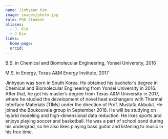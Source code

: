 ```yaml
---
name: Jinhyeun Kim
image: images/photo.jpg
role: PhD Student
aliases:
  - J. Kim
  - J Kim
links:
  home-page: 
  orcid: 
---
```


B.S. in Chemical and Biomolecular Engineering, Yonsei University, 2016

M.S. in Energy, Texas A&M Energy Institute, 2017

Jinhyeun was born in South Korea. He obtained his bachelor’s degree in Chemical and Biomolecular Engineering from Yonsei University in 2016. After that, he got his master’s degree from Texas A&M University in 2017, where he studied the development of novel heat exchangers with Thermal Interface Materials (TIMs) under the direction of Prof. Mustafa Akbulut. He joined the Boukouvala group in September 2018. He will be studying on hybrid modeling and high-dimensional data reduction. He likes sports and enjoys playing soccer and basketball. He was a part of school band during his undergrad, so he also likes playing bass guitar and listening to music in his free time.
